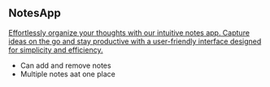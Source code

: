 ## NotesApp

<u>Effortlessly organize your thoughts with our intuitive notes app. Capture ideas on the go
and stay productive with a user-friendly interface designed for simplicity and efficiency.</u>

- Can add and remove notes
- Multiple notes aat one place

